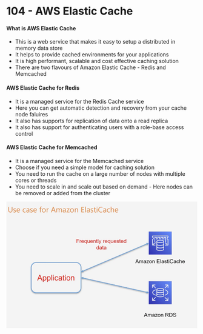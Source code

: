 # 104 - AWS Elastic Cache

#### What is AWS Elastic Cache

* This is a web service that makes it easy to setup a distributed in memory data store
* It helps to provide cached environments for your applications 
* It is high performant, scalable and cost effective caching solution 
* There are two flavours of Amazon Elastic Cache - Redis and Memcached 

#### AWS Elastic Cache for Redis

* It is a managed service for the Redis Cache service 
* Here you can get automatic detection and recovery from your cache node faluires 
* It also has supports for replication of data onto a read replica 
* It also has support for authenticating users with a role-base access control 

#### AWS Elastic Cache for Memcached

* It is a managed service for the Memcached service
* Choose if you need a simple model for caching solution 
* You need to run the cache on a large number of nodes with multiple cores or threads
* You need to scale in and scale out based on demand - Here nodes can be removed or added from the cluster

 

![](../../../.gitbook/assets/image%20%2882%29.png)







